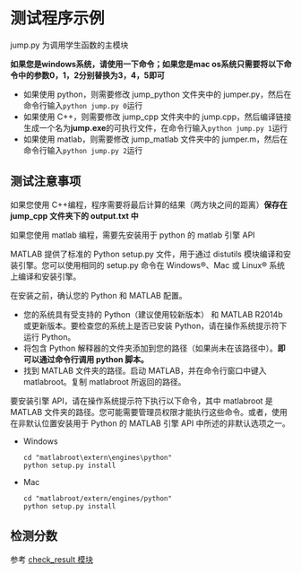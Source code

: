# 测试程序示例

jump.py 为调用学生函数的主模块

**如果您是windows系统，请使用一下命令；如果您是mac os系统只需要将以下命令中的参数0，1，2分别替换为3，4，5即可**
* 如果使用 python，则需要修改 jump_python 文件夹中的 jumper.py，然后在命令行输入`python jump.py 0`运行
* 如果使用 C++，则需要修改 jump_cpp 文件夹中的 jump.cpp，然后编译链接生成一个名为**jump.exe**的可执行文件，在命令行输入`python jump.py 1`运行
* 如果使用 matlab，则需要修改 jump_matlab 文件夹中的 jumper.m，然后在命令行输入`python jump.py 2`运行

## 测试注意事项

如果您使用 C++编程，程序需要将最后计算的结果（两方块之间的距离）**保存在 jump_cpp 文件夹下的 output.txt 中**

如果您使用 matlab 编程，需要先安装用于 python 的 matlab 引擎 API

MATLAB 提供了标准的 Python setup.py 文件，用于通过 distutils 模块编译和安装引擎。您可以使用相同的 setup.py 命令在 Windows®、Mac 或 Linux® 系统上编译和安装引擎。

在安装之前，确认您的 Python 和 MATLAB 配置。

* 您的系统具有受支持的 Python（建议使用较新版本） 和 MATLAB R2014b 或更新版本。要检查您的系统上是否已安装 Python，请在操作系统提示符下运行 Python。
* 将包含 Python 解释器的文件夹添加到您的路径（如果尚未在该路径中）。**即可以通过命令行调用 python 脚本。**
* 找到 MATLAB 文件夹的路径。启动 MATLAB，并在命令行窗口中键入 matlabroot。复制 matlabroot 所返回的路径。

要安装引擎 API，请在操作系统提示符下执行以下命令，其中 matlabroot 是 MATLAB 文件夹的路径。您可能需要管理员权限才能执行这些命令。或者，使用在非默认位置安装用于 Python 的 MATLAB 引擎 API 中所述的非默认选项之一。

* Windows
  ```
  cd "matlabroot\extern\engines\python"
  python setup.py install
  ```
* Mac
  ```
  cd "matlabroot/extern/engines/python"
  python setup.py install
  ```

## 检测分数

参考 [check_result 模块](./check_result/README.md)
